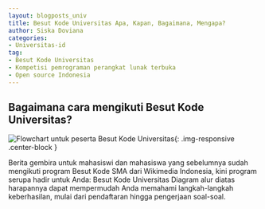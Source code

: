```yaml
---
layout: blogposts_univ
title: Besut Kode Universitas Apa, Kapan, Bagaimana, Mengapa?
author: Siska Doviana
categories:
- Universitas-id
tag:
- Besut Kode Universitas
- Kompetisi pemrograman perangkat lunak terbuka
- Open source Indonesia
---
```

## Bagaimana cara mengikuti Besut Kode Universitas? 

![Flowchart untuk peserta Besut Kode Universitas](XX.jpg "Diagram alur keberhasilan peserta Besut Kode Universitas"){: .img-responsive .center-block } 

Berita gembira untuk mahasiswi dan mahasiswa yang sebelumnya sudah mengikuti program Besut Kode SMA dari Wikimedia Indonesia, kini program serupa 
hadir untuk Anda: Besut Kode Universitas
Diagram alur diatas harapannya dapat mempermudah Anda memahami langkah-langkah keberhasilan, mulai dari pendaftaran hingga pengerjaan soal-soal. 
